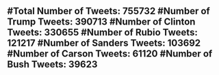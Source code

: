 #Total Number of Tweets: 755732 
#Number of Trump Tweets: 390713
#Number of Clinton Tweets: 330655
#Number of Rubio Tweets: 121217
#Number of Sanders Tweets: 103692
#Number of Carson Tweets: 61120
#Number of Bush Tweets: 39623
---
